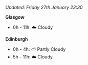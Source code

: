 *Updated: Friday 27th January 23:30*

**Glasgow**

* 0h - 11h: :cloud: Cloudy

**Edinburgh**

* 0h - 4h: :partly_sunny: Partly Cloudy
* 5h - 11h: :cloud: Cloudy
